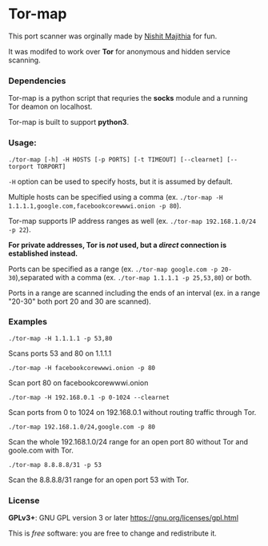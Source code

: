# Tor-map

This port scanner was orginally made by [Nishit Majithia](https://github.com/nishitm) for fun.

It was modifed to work over **Tor** for anonymous and hidden service scanning.

### Dependencies
Tor-map is a python script that requries the **socks** module and a running Tor deamon on localhost.

Tor-map is built to support **python3**.

### Usage:
`./tor-map [-h] -H HOSTS [-p PORTS] [-t TIMEOUT] [--clearnet] [--torport TORPORT]`


`-H` option can be used to specify hosts, but it is assumed by default.

Multiple hosts can be specified using a comma (ex. `./tor-map -H 1.1.1.1,google.com,facebookcorewwwi.onion -p 80`).

Tor-map supports IP address ranges as well (ex. `./tor-map 192.168.1.0/24 -p 22`).

**For private addresses, Tor is _not_ used, but a _direct_ connection is established instead.**

Ports can be specified as a range (ex. `./tor-map google.com -p 20-30`),separated with a comma (ex. `./tor-map 1.1.1.1 -p 25,53,80`) or both.

Ports in a range are scanned including the ends of an interval (ex. in a range "20-30" both port 20 and 30 are scanned).

### Examples

`./tor-map -H 1.1.1.1 -p 53,80`

Scans ports 53 and 80 on 1.1.1.1

`./tor-map -H facebookcorewwwi.onion -p 80`

Scan port 80 on facebookcorewwwi.onion

`./tor-map -H 192.168.0.1 -p 0-1024 --clearnet`

Scan ports from 0 to 1024 on 192.168.0.1 without routing traffic through Tor.

`./tor-map 192.168.1.0/24,google.com -p 80`

Scan the whole 192.168.1.0/24 range for an open port 80 without Tor and goole.com with Tor.

`./tor-map 8.8.8.8/31 -p 53`

Scan the 8.8.8.8/31 range for an open port 53 with Tor.

### License
**GPLv3+**: GNU GPL version 3 or later <https://gnu.org/licenses/gpl.html>

This is *free* software: you are free to change and redistribute it.
